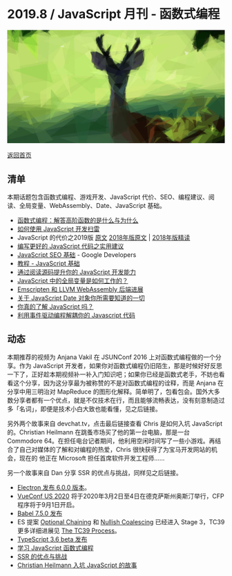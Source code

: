 # 2019.8 / JavaScript 月刊 - 函数式编程

![](./img/08.png )

[返回首页](https://github.com/hijiangtao/javascript-articles-monthly)

## 清单

本期话题包含函数式编程、游戏开发、JavaScript 代价、SEO、编程建议、阅读、全局变量、WebAssembly、Date、JavaScript 基础。

* [函数式编程：解答高阶函数的是什么与为什么](https://jrsinclair.com/articles/2019/what-is-a-higher-order-function-and-why-should-anyone-care/)
* [如何使用 JavaScript 开发扫雷](https://mitchum.blog/how-to-build-minesweeper-with-javascript/?utm_source=mybridge&utm_medium=blog&utm_campaign=read_more)
* JavaScript 的代价之2019版 [原文](https://v8.dev/blog/cost-of-javascript-2019) [2018年版原文](https://medium.com/@addyosmani/the-cost-of-javascript-in-2018-7d8950fbb5d4) | [2018年版精读](https://zhuanlan.zhihu.com/p/41292532)
* [编写更好的 JavaScript 代码之实用建议](https://dev.to/taillogs/practical-ways-to-write-better-javascript-26d4)
* [JavaScript SEO 基础](https://developers.google.com/search/docs/guides/javascript-seo-basics) - Google Developers
* [教程 - JavaScript 基础](https://syntax.fm/show/162/the-fundamentals-js)
* [通过阅读源码提升你的 JavaScript 开发能力](https://www.smashingmagazine.com/2019/07/javascript-knowledge-reading-source-code/)
* [JavaScript 中的全局变量是如何工作的？](https://2ality.com/2019/07/global-scope.html)
* [Emscripten 和 LLVM WebAssembly 后端进展](https://v8.dev/blog/emscripten-llvm-wasm)
* [关于 JavaScript Date 对象你所需要知道的一切](https://css-tricks.com/everything-you-need-to-know-about-date-in-javascript/)
* [你真的了解 JavaScript 吗？](https://dev.to/aman_singh/so-you-think-you-know-javascript-5c26)
* [利用事件驱动编程解耦你的 Javascript 代码](https://lukewood.dev/posts/refactor_bulletz/)

## 动态

本期推荐的视频为 Anjana Vakil 在 JSUNConf 2016 上对函数式编程做的一个分享。作为 JavaScript 开发者，如果你对函数式编程仍旧陌生，那是时候好好反思一下了，正好趁本期视频补一补入门知识吧；如果你已经是函数式老手，不妨也看看这个分享，因为这分享最为被称赞的不是对函数式编程的诠释，而是 Anjana 在分享中用三明治对 MapReduce 的图形化解释。简单明了，包看包会。国外大多数分享者都有一个优点，就是不仅技术在行，而且能够流畅表达，没有刻意制造过多「名词」，即便是技术小白大致也能看懂，见之后链接。

另外两个故事来自 devchat.tv，点击最后链接查看 Chris 是如何入坑 JavaScript 的。Christian Heilmann 在跳蚤市场买了他的第一台电脑，那是一台 Commodore 64。在担任电台记者期间，他利用空闲时间写了一些小游戏。再结合了自己对媒体的了解和对编程的热爱，Chris 很快获得了为宝马开发网站的机会，现在的
他正在 Microsoft 担任首席软件开发工程师……

另一个故事来自 Dan 分享 SSR 的优点与挑战，同样见之后链接。

* [Electron 发布 6.0.0 版本](http://electronjs.org/blog/electron-6-0)。
* [VueConf US 2020](http://vueconf.us/) 将于2020年3月2日至4日在德克萨斯州奥斯汀举行，CFP 程序将于9月1日开启。
* [Babel 7.5.0 发布](https://babeljs.io/blog/2019/07/03/7.5.0)
* ES 提案 [Optional Chaining](https://github.com/tc39/proposal-optional-chaining) 和 [Nullish Coalescing](https://github.com/tc39/proposal-nullish-coalescing) 已经进入 Stage 3，TC39 更多详细进展见 [The TC39 Process](https://tc39.es/process-document/)。
* [TypeScript 3.6 beta 发布](https://devblogs.microsoft.com/typescript/announcing-typescript-3-6-beta/)
* [学习 JavaScript 函数式编程](https://www.youtube.com/watch?v=e-5obm1G_FY)
* [SSR 的优点与挑战](https://devchat.tv/js-jabber/jsj-371-the-benefits-and-challenges-of-server-side-rendering-ssr-with-dan-shappir/)
* [Christian Heilmann 入坑 JavaScript 的故事](https://devchat.tv/my-javascript-story/mjs-114-christian-heilmann/)
